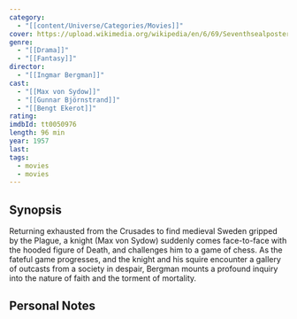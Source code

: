 ```yaml
---
category:
  - "[[content/Universe/Categories/Movies]]"
cover: https://upload.wikimedia.org/wikipedia/en/6/69/Seventhsealposter.jpg
genre:
  - "[[Drama]]"
  - "[[Fantasy]]"
director:
  - "[[Ingmar Bergman]]"
cast:
  - "[[Max von Sydow]]"
  - "[[Gunnar Björnstrand]]"
  - "[[Bengt Ekerot]]"
rating: 
imdbId: tt0050976
length: 96 min
year: 1957
last: 
tags:
  - movies
  - movies
---
```


## Synopsis

Returning exhausted from the Crusades to find medieval Sweden gripped by the Plague, a knight (Max von Sydow) suddenly comes face-to-face with the hooded figure of Death, and challenges him to a game of chess. As the fateful game progresses, and the knight and his squire encounter a gallery of outcasts from a society in despair, Bergman mounts a profound inquiry into the nature of faith and the torment of mortality.

## Personal Notes

